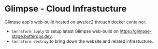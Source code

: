 # Glimpse - Cloud Infrastucture

Glimpse app's web-build hosted on aws/ec2 throuch docker container.

- `terraform apply` to setup latest Glimpse web-build on https://glimpse-stage.butterops.dev.
- `terraform destroy` to bring down the website and related infrastucture.
